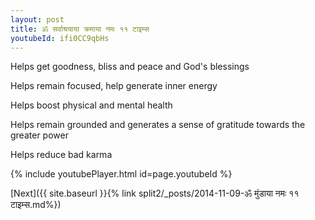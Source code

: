 ```yaml
---
layout: post
title: ॐ सर्वाश्रयाया क्रमाया नमः ११ टाइम्स
youtubeId: ifi0CC9qbHs
---
```

 
 
Helps get goodness, bliss and peace and God's blessings
 
Helps remain focused, help generate inner energy 
 
Helps boost physical and mental health 
 
Helps remain grounded and generates a sense of gratitude towards the greater power 
 
Helps reduce bad karma
 
 
 
 


{% include youtubePlayer.html id=page.youtubeId %}
 
[Next]({{ site.baseurl }}{% link  split2/_posts/2014-11-09-ॐ मुंडाया नमः ११ टाइम्स.md%})
 

